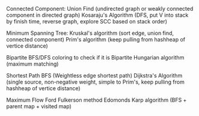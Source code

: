 Connected Component:
Union Find (undirected graph or weakly connected component in directed graph)
Kosaraju's Algorithm (DFS, put V into stack by finish time, reverse graph, explore SCC based on stack order)

Minimum Spanning Tree:
Kruskal's algorithm (sort edge, union find, connected component)
Prim's algorithm (keep pulling from hashheap of vertice distance)

Bipartite
BFS/DFS coloring to check if it is Bipartite
Hungarian algorithm (maximum matching)

Shortest Path
BFS (Weightless edge shortest path)
Dijkstra's Algorithm (single source, non-negative weight, simple to Prim's, keep pulling from hashheap of vertice distance)

Maximum Flow
Ford Fulkerson method Edomonds Karp algorithm (BFS + parent map + visited map)
